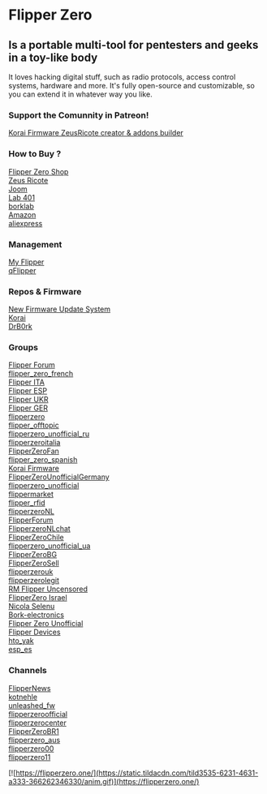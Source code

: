 #  Flipper Zero
## Is a portable multi-tool for pentesters and geeks in a toy-like body

It loves hacking digital stuff, such as radio protocols, access control systems, hardware and more. It's fully open-source and customizable, so you can extend it in whatever way you like.

### Support the Comunnity in Patreon!
[Korai Firmware ZeusRicote creator & addons builder](https://zeusricote.com/)

### How to Buy ?

[Flipper Zero Shop](https://shop.flipperzero.one/)\
[Zeus Ricote](https://zeusricote.com)\
[Joom](https://www.joom.com/en/search/f.brand.tree.631727d3aaa834db2f503a5b)\
[Lab 401](https://lab401.com/)\
[borklab](https://www.borklab.com/)\
[Amazon](https://www.amazon.com/s?k=Flipper-Zero)\
[aliexpress](https://www.aliexpress.com/w/wholesale-flipper-zero-original.html?catId=0&initiative_id=AS_20221216022722&SearchText=flipper%2Bzero%2Boriginal&spm=a2g0o.productlist.1000002.0&dida=y)

### Management

[My Flipper](https://lab.flipper.net/)\
[qFlipper](https://flipperzero.one/update)

### Repos & Firmware
[New Firmware Update System](https://blog.flipperzero.one/new-firmware-update-system/)\
[Korai](https://github.com/ankris812/Korai)\
[DrB0rk](https://github.com/DrB0rk/Flipper-Zero-Boards)

### Groups

[Flipper Forum](https://t.me/+2WVEOUkJ4Ho4ZDFi)\
[flipper_zero_french](https://t.me/flipper_zero_french)\
[Flipper ITA](https://t.me/+4YM7QfxxnpEwYzEy)\
[Flipper ESP](https://t.me/+VQUnlza-WbIxOThi)\
[Flipper UKR](https://t.me/+NRFfxqyLW-gyNzFi)\
[Flipper GER](https://t.me/+46NHyO3hhwQzZTgy)\
[flipperzero](https://t.me/flipperzero)\
[flipper_offtopic](https://t.me/flipper_offtopic)\
[flipperzero_unofficial_ru](https://t.me/flipperzero_unofficial_ru)\
[flipperzeroitalia](https://t.me/flipperzeroitalia)\
[FlipperZeroFan](https://t.me/FlipperZeroFan)\
[flipper_zero_spanish](https://t.me/flipper_zero_spanish)\
[Korai Firmware](https://t.me/+XI3ZKU1-cYEwMTU0)\
[FlipperZeroUnofficialGermany](https://t.me/FlipperZeroUnofficialGermany)\
[flipperzero_unofficial](https://t.me/flipperzero_unofficial)\
[flippermarket](https://t.me/flippermarket)\
[flipper_rfid](https://t.me/flipper_rfid)\
[flipperzeroNL](https://t.me/flipperzeroNL)\
[FlipperForum](https://t.me/FlipperForum)\
[FlipperzeroNLchat](https://t.me/FlipperzeroNLchat)\
[FlipperZeroChile](https://t.me/FlipperZeroChile)\
[flipperzero_unofficial_ua](https://t.me/flipperzero_unofficial_ua)\
[FlipperZeroBG](https://t.me/FlipperZeroBG)\
[FlipperZeroSell](https://t.me/FlipperZeroSell)\
[flipperzerouk](https://t.me/flipperzerouk)\
[flipperzerolegit](https://t.me/flipperzerolegit)\
[RM Flipper Uncensored](https://discord.gg/Rq2px3td)\
[FlipperZero Israel](https://discord.gg/D6DqVzeP)\
[Nicola Selenu](https://discord.gg/FkEVbkhX)\
[Bork-electronics](https://discord.gg/AVAeRuQTN2)\
[Flipper Zero Unofficial](https://discord.unleashedflip.com)\
[Flipper Devices](https://flipperzero.one/)\
[hto_yak](https://t.me/hto_yak)\
[esp_es](https://t.me/esp_es)





### Channels 

[FlipperNews](https://t.me/FlipperNews)\
[kotnehle](https://t.me/kotnehleb)\
[unleashed_fw](https://t.me/unleashed_fw)\
[flipperzeroofficial](https://t.me/flipperzeroofficial)\
[flipperzerocenter](https://t.me/flipperzerocenter)\
[FlipperZeroBR1](https://t.me/FlipperZeroBR1)\
[flipperzero_aus](https://t.me/flipperzero_aus)\
[flipperzero00](https://t.me/flipperzero00)\
[flipperzero11](https://t.me/flipperzero11)

[![https://flipperzero.one/](https://static.tildacdn.com/tild3535-6231-4631-a333-366262346330/anim.gif)](https://flipperzero.one/)
